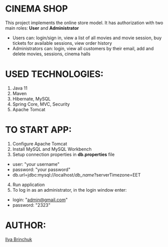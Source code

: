 CINEMA SHOP
======
This project implements the online store model. It has authorization with two main roles: **User** and **Administrator**
+ Users can: login/sign in, view a list of all movies and movie session, buy  tickets for available sessions,
  view order history
+ Administrators can: login,  view  all customers by their email, add and delete movies, sessions, cinema halls

USED TECHNOLOGIES:
======
1. Java 11
2. Maven
3. Hibernate, MySQL
4. Spring Core, MVC, Security
5. Apache Tomcat

TO START APP:
======
1. Configure Apache Tomcat
2. Install MySQL and MySQL Workbench
3. Setup connection properties in **db.properties** file
* user: "your username"
* password: "your password"
* db.url=jdbc:mysql://localhost/*db_name*?serverTimezone=EET
4. Run application
5. To log in as an administrator, in the login window enter:
* login: "admin@gmail.com"
* password: "2323"

AUTHOR:
======
[Ilya Brinchuk](https://github.com/Ilya-brinchuk)
